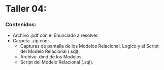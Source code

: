 # Taller 04:
### Contenidos:
- Archivo .pdf con el Enunciado a resolver.
- Carpeta .zip con:
  + Capturas de pantalla de los Modelos Relacional, Logico y el Script del Modelo Relacional (.sql).
  + Archivo .dmd de los Modelos.
  + Script del Modelo Relacional (.sql).
    
